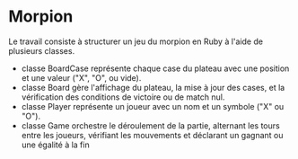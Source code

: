 # Morpion

Le travail consiste à structurer un jeu du morpion en Ruby à l'aide de plusieurs classes. 
- classe BoardCase représente chaque case du plateau avec une position et une valeur ("X", "O", ou vide).
- classe Board gère l'affichage du plateau, la mise à jour des cases, et la vérification des conditions de victoire ou de match nul.
- classe Player représente un joueur avec un nom et un symbole ("X" ou "O"). 
- classe Game orchestre le déroulement de la partie, alternant les tours entre les joueurs, vérifiant les mouvements et déclarant un gagnant ou une égalité à la fin
